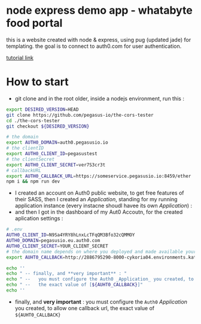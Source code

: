 # node express demo app - whatabyte food portal

this is a website created with node & express, using pug (updated jade) for templating. 
the goal is to connect to auth0.com for user authentication.

[tutorial link](https://auth0.com/blog/create-a-simple-and-stylish-node-express-app/)

# How to start 

* git clone and in the root older, inside a nodejs environment, run this : 

```bash
export DESIRED_VERSION=HEAD
git clone https://github.com/pegasus-io/the-cors-tester
cd ./the-cors-tester
git checkout ${DESIRED_VERSION}

# the domain
export AUTH0_DOMAIN=auth0.pegasusio.io
# the clientID
export AUTH0_CLIENT_ID=pegasustest
# the clientSecret
export AUTH0_CLIENT_SECRET=ver7S3cr3t
# callbackURL
export AUTH0_CALLBACK_URL=https://someservice.pegasusio.io:8459/ether
npm i && npm run dev
```

* I created an account on Auth0 public website, to get free features of their SASS, then I created an _Application_, standing for my running application instance (every instacne shoudl havee its own _Application_) : 
* and then I got in the dashboard of my Aut0 Accoutn, for the created aplication settings : 

```bash
# .env
AUTH0_CLIENT_ID=N9Sa4YRY8hLnxLcTFqQM3Bfo32cQMMOY
AUTH0_DOMAIN=pegasusio.eu.auth0.com
AUTH0_CLIENT_SECRET=YOUR_CLIENT_SECRET
# the domain name depends on where you deployed and made available your app
export AUHT0_CALLBACK=http://2886795290-8000-cykoria04.environments.katacoda.com/callback

echo ''
echo " -- finally, and **very important** : "
echo " --   you must configure the Auth0 _Application_ you created, to allow one callback url, of value "
echo " --   the exact value of [${AUHT0_CALLBACK}]"
echo ''
```
* finally, and **very important** : you must configure the `Auth0` _Application_ you created, to allow one callback url, the exact value of `${AUHT0_CALLBACK}`
